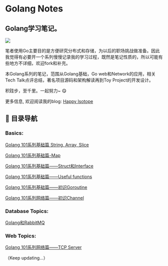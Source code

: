 # Golang Notes

## Golang学习笔记。

![](http://res.cloudinary.com/dxdsd8err/image/upload/c_scale,w_500/v1521526971/gopher1_dtlosg.jpg)

笔者使用Go主要目的是方便研究分布式和存储，为以后的职场挑战做准备。因此我觉得有必要开一个系列慢慢记录我的学习过程，既然是笔记性质的，所以可能有些地方不详细，欢迎fork和补充。

本Golang系列的笔记，范围从Golang基础，Go web和Network的应用，相关Tech Talk点评总结，著名项目源码和架构解读再到Toy Project的开发设计。

积跬步，至千里。一起努力~ :yum:

更多信息, 欢迎阅读我的blog: [Happy Isotope](http://www.happyisotope.com)

## :memo: 目录导航
### Basics:

[Golang 101系列基础篇 String, Array, Slice](https://github.com/gongbaochicken/Golang-Notes/blob/master/golang101_01_array_slice.md)

[Golang 101系列基础篇-Map](https://github.com/gongbaochicken/Golang-Notes/blob/master/golang101_02_map.md)

[Golang 101系列基础篇——Struct和Interface](https://github.com/gongbaochicken/Golang-Notes/blob/master/golang101_03_struct_interface.md)

[Golang 101系列基础篇——Useful functions](https://github.com/gongbaochicken/Golang-Notes/blob/master/golang101_04_functions.md)

[Golang 101系列基础篇——初识Goroutine](https://github.com/gongbaochicken/Golang-Notes/blob/master/golang101_05_routine.md)

[Golang 101系列网络篇——初识Channel](https://github.com/gongbaochicken/Golang-Notes/blob/master/golang101_06_channel.md)


### Database Topics:
[Golang和RabbitMQ](https://github.com/gongbaochicken/Golang-Notes/blob/master/golang101_01_array_slice.md)

### Web Topics:
[Golang 101系列网络篇——TCP Server](https://github.com/gongbaochicken/Golang-Notes/blob/master/golang101_Web01_TCP_Server.md)

（Keep updating...）
